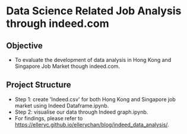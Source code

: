 # Data Science Related Job Analysis through indeed.com
## Objective
- To evaluate the development of data analysis in Hong Kong and Singapore Job Market though indeed.com.
## Project Structure
- Step 1: create 'Indeed.csv' for both Hong Kong and Singapore job market using Indeed Dataframe.ipynb.
- Step 2: visualise our data through Indeed graph.ipynb.
- For findings, please refer to https://elleryc.github.io/ellerychan/blog/indeed_data_analysis/.
